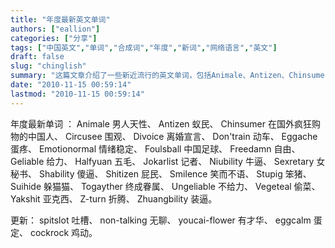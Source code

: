```yaml
---
title: "年度最新英文单词"
authors: ["eallion"]
categories: ["分享"]
tags: ["中国英文","单词","合成词","年度","新词","网络语言","英文"]
draft: false
slug: "chinglish"
summary: "这篇文章介绍了一些新近流行的英文单词，包括Animale、Antizen、Chinsumer、Circusee、Divoice、Don’train、Eggache、Emotionormal、Foulsball、Freedamn、Geliable、Halfyuan、Jokarlist、Niubility、Sexretary、Shability、Shitizen、Smilence、Stupig、Suihide、Togayther、Ungeliable、Vegeteal、Yakshit、Z-turn和Zhuangbility等词汇，还有后续更新的spitslot、non-talking、youcai-flower、eggcalm和cockrock等新词。"
date: "2010-11-15 00:59:14"
lastmod: "2010-11-15 00:59:14"
---
```


年度最新单词 ：
Animale 男人天性、
Antizen 蚁民、
Chinsumer 在国外疯狂购物的中国人、
Circusee 围观、
Divoice 离婚宣言、
Don'train 动车、
Eggache 蛋疼、
Emotionormal 情绪稳定、
Foulsball 中国足球、
Freedamn 自由、
Geliable 给力、
Halfyuan 五毛、
Jokarlist 记者、
Niubility 牛逼、
Sexretary 女秘书、
Shability 傻逼、
Shitizen 屁民、
Smilence 笑而不语、
Stupig 笨猪、
Suihide 躲猫猫、
Togayther 终成眷属、
Ungeliable 不给力、
Vegeteal 偷菜、
Yakshit 亚克西、
Z-turn 折腾、
Zhuangbility 装逼。

更新：
spitslot 吐槽、
non-talking 无聊、
youcai-flower 有才华、
eggcalm 蛋定、
cockrock 鸡动。
